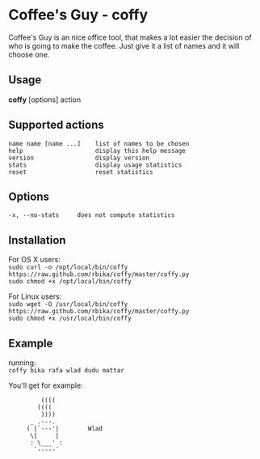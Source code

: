 Coffee's Guy - coffy
====================
Coffee's Guy is an nice office tool, that makes a lot easier the decision of who is going to make the coffee.
Just give it a list of names and it will choose one.

Usage
-----
**coffy** [options] action

Supported actions
-----------------
	name name [name ...]    list of names to be chosen
	help                    display this help message
	version                 display version
	stats                   display usage statistics
	reset                   reset statistics

Options
-------
    -x, --no-stats     does not compute statistics

Installation
------------
For OS X users:  
`sudo curl -o /opt/local/bin/coffy https://raw.github.com/rbika/coffy/master/coffy.py`  
`sudo chmod +x /opt/local/bin/coffy`  

For Linux users:  
`sudo wget -O /usr/local/bin/coffy https://raw.github.com/rbika/coffy/master/coffy.py`  
`sudo chmod +x /usr/local/bin/coffy`  

Example
-------
running:  
`coffy bika rafa wlad dudu mattar`  

You'll get for example:

             ((((
            ((((
             ))))
          _ .---.
         ( |`---'|        Wlad
          \|     |
          : \___' :
           `-----´
